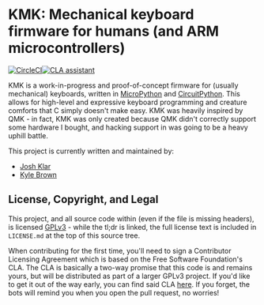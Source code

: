 # KMK: Mechanical keyboard firmware for humans (and ARM microcontrollers)

[![CircleCI](https://circleci.com/gh/KMKfw/kmk_firmware/tree/master.svg?style=svg)](https://circleci.com/gh/KMKfw/kmk_firmware/tree/master)[![CLA assistant](https://cla-assistant.io/readme/badge/KMKfw/kmk_firmware)](https://cla-assistant.io/KMKfw/kmk_firmware)

KMK is a work-in-progress and proof-of-concept firmware for (usually mechanical)
keyboards, written in [MicroPython](https://micropython.org/) and
[CircuitPython](https://github.com/adafruit/circuitpython). This allows for
high-level and expressive keyboard programming and creature comforts that C
simply doesn't make easy. KMK was heavily inspired by QMK - in fact, KMK was
only created because QMK didn't correctly support some hardware I bought, and
hacking support in was going to be a heavy uphill battle.

This project is currently written and maintained by:

- [Josh Klar](https://github.com/klardotsh)
- [Kyle Brown](https://github.com/kdb424)



## License, Copyright, and Legal

This project, and all source code within (even if the file is missing headers),
is licensed
[GPLv3](https://tldrlegal.com/license/gnu-general-public-license-v3-(gpl-3)) -
while the tl;dr is linked, the full license text is included in `LICENSE.md` at
the top of this source tree.

When contributing for the first time, you'll need to sign a Contributor
Licensing Agreement which is based on the Free Software Foundation's CLA. The
CLA is basically a two-way promise that this code is and remains yours, but will
be distributed as part of a larger GPLv3 project. If you'd like to get it out of
the way early, you can find said CLA [here](
https://cla-assistant.io/kmkfw/kmk_firmware). If you forget, the bots will
remind you when you open the pull request, no worries!
